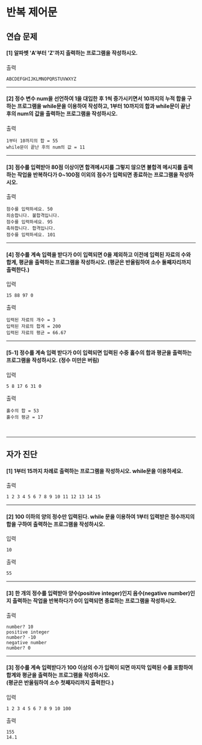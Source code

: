 # 반복 제어문

## 연습 문제

#### [1] 알파벳 'A'부터 'Z'까지 출력하는 프로그램을 작성하시오.
출력
```
ABCDEFGHIJKLMNOPQRSTUVWXYZ
```
---
#### [2] 정수 변수 num을 선언하여 1을 대입한 후 1씩 증가시키면서 10까지의 누적 합을 구하는 프로그램을 while문을 이용하여 작성하고, 1부터 10까지의 합과 while문이 끝난 후의 num의 값을 출력하는 프로그램을 작성하시오.
출력
```
1부터 10까지의 합 = 55
while문이 끝난 후의 num의 값 = 11
```
---
#### [3] 점수를 입력받아 80점 이상이면 합격메시지를 그렇지 않으면 불합격 메시지를 출력하는 작업을 반복하다가 0~100점 이외의 점수가 입력되면 종료하는 프로그램을 작성하시오.
출력
```
점수를 입력하세요. 50
죄송합니다. 불합격입니다.
점수를 입력하세요. 95
축하합니다. 합격입니다.
점수를 입력하세요. 101
```
---
#### [4] 정수를 계속 입력을 받다가 0이 입력되면 0을 제외하고 이전에 입력된 자료의 수와 합계, 평균을 출력하는 프로그램을 작성하시오. (평균은 반올림하여 소수 둘째자리까지 출력한다.)
입력
```
15 88 97 0
```
출력
```
입력된 자료의 개수 = 3
입력된 자료의 합계 = 200
입력된 자료의 평균 = 66.67
```
---
#### [5-1] 정수를 계속 입력 받다가 0이 입력되면 입력된 수중 홀수의 합과 평균을 출력하는 프로그램을 작성하시오. (정수 미만은 버림)
입력
```
5 8 17 6 31 0
```
출력
```
홀수의 합 = 53
홀수의 평균 = 17
```
<br>

---
## 자가 진단

#### [1] 1부터 15까지 차례로 출력하는 프로그램을 작성하시오. while문을 이용하세요.
출력
```
1 2 3 4 5 6 7 8 9 10 11 12 13 14 15
```
---
#### [2] 100 이하의 양의 정수만 입력된다. while 문을 이용하여 1부터 입력받은 정수까지의 합을 구하여 출력하는 프로그램을 작성하시오.
입력
```
10
```
출력
```
55
```
---
#### [3] 한 개의 정수를 입력받아 양수(positive integer)인지 음수(negative number)인지 출력하는 작업을 반복하다가 0이 입력되면 종료하는 프로그램을 작성하시오.
출력
```
number? 10
positive integer
number? -10
negative number
number? 0
```
---
#### [3] 정수를 계속 입력받다가 100 이상의 수가 입력이 되면 마지막 입력된 수를 포함하여 합계와 평균을 출력하는 프로그램을 작성하시오.<br>(평균은 반올림하여 소수 첫째자리까지 출력한다.)
입력
```
1 2 3 4 5 6 7 8 9 10 100
```
출력
```
155
14.1
```